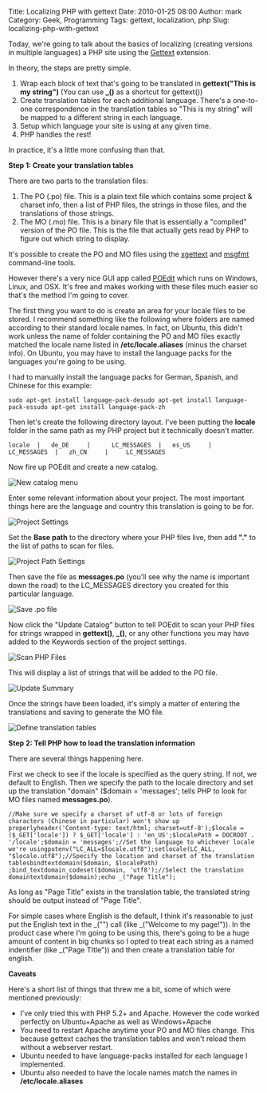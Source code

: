 Title: Localizing PHP with gettext
Date: 2010-01-25 08:00
Author: mark
Category: Geek, Programming
Tags: gettext, localization, php
Slug: localizing-php-with-gettext

Today, we're going to talk about the basics of localizing (creating
versions in multiple languages) a PHP site using the [Gettext][]
extension.

In theory, the steps are pretty simple.

1.  Wrap each block of text that's going to be translated in
    **gettext("This is my string")** (You can use **\_()** as a shortcut
    for gettext())
2.  Create translation tables for each additional language. There's a
    one-to-one correspondence in the translation tables so "This is my
    string" will be mapped to a different string in each language.
3.  Setup which language your site is using at any given time.
4.  PHP handles the rest!



In practice, it's a little more confusing than that.

**Step 1: Create your translation tables**

There are two parts to the translation files:

1.  The PO (.po) file. This is a plain text file which contains some
    project & charset info, then a list of PHP files, the strings in
    those files, and the translations of those strings.
2.  The MO (.mo) file. This is a binary file that is essentially a
    "compiled" version of the PO file. This is the file that actually
    gets read by PHP to figure out which string to display.



It's possible to create the PO and MO files using the [xgettext][] and
[msgfmt][] command-line tools.

However there's a very nice GUI app called [POEdit][] which runs on
Windows, Linux, and OSX. It's free and makes working with these files
much easier so that's the method I'm going to cover.

The first thing you want to do is create an area for your locale files
to be stored. I recommend something like the following where folders are
named according to their standard locale names. In fact, on Ubuntu, this
didn't work unless the name of folder containing the PO and MO files
exactly matched the locale name listed in **/etc/locale.aliases** (minus
the charset info). On Ubuntu, you may have to install the language packs
for the languages you're going to be using.

I had to manually install the language packs for German, Spanish, and
Chinese for this example:


~~~~ {name="code"}
sudo apt-get install language-pack-desudo apt-get install language-pack-essudo apt-get install language-pack-zh
~~~~



Then let's create the following directory layout. I've been putting the
**locale** folder in the same path as my PHP project but it technically
doesn't matter.


~~~~ {name="code"}
locale  |   de_DE     |      LC_MESSAGES  |   es_US     |     LC_MESSAGES  |   zh_CN     |     LC_MESSAGES
~~~~



Now fire up POEdit and create a new catalog.

![New catalog menu][]

Enter some relevant information about your project. The most important
things here are the language and country this translation is going to be
for.

![Project Settings][]

Set the **Base path** to the directory where your PHP files live, then
add **"."** to the list of paths to scan for files.

![Project Path Settings][]

Then save the file as **messages.po** (you'll see why the name is
important down the road) to the LC\_MESSAGES directory you created for
this particular language.

![Save .po file][]

Now click the "Update Catalog" button to tell POEdit to scan your PHP
files for strings wrapped in **gettext()**, **\_()**, or any other
functions you may have added to the Keywords section of the project
settings.

![Scan PHP Files][]

This will display a list of strings that will be added to the PO file.

![Update Summary][]

Once the strings have been loaded, it's simply a matter of entering the
translations and saving to generate the MO file.

![Define translation tables][]

**Step 2: Tell PHP how to load the translation information**

There are several things happening here.

First we check to see if the locale is specified as the query string. If
not, we default to English. Then we specify the path to the locale
directory and set up the translation "domain" ($domain = 'messages';
tells PHP to look for MO files named **messages.po**).


~~~~ {.php name="code"}
//Make sure we specify a charset of utf-8 or lots of foreign characters (Chinese in particular) won't show up properlyheader('Content-type: text/html; charset=utf-8');$locale = ($_GET['locale']) ? $_GET['locale'] : 'en_US';$localePath = DOCROOT . '/locale';$domain = 'messages';//Set the language to whichever locale we're usingputenv("LC_ALL=$locale.utf8");setlocale(LC_ALL, "$locale.utf8");//Specify the location and charset of the translation tablesbindtextdomain($domain, $localePath) ;bind_textdomain_codeset($domain, 'utf8');//Select the translation domaintextdomain($domain);echo _("Page Title");
~~~~



As long as "Page Title" exists in the translation table, the translated
string should be output instead of "Page Title".

For simple cases where English is the default, I think it's reasonable
to just put the English text in the \_("") call (like \_("Welcome to my
page!")). In the product case where I'm going to be using this, there's
going to be a huge amount of content in big chunks so I opted to treat
each string as a named indentifier (like \_("Page TItle")) and then
create a translation table for english.

**Caveats**

Here's a short list of things that threw me a bit, some of which were
mentioned previously:

-   I've only tried this with PHP 5.2+ and Apache. However the code
    worked perfectly on Ubuntu+Apache as well as Windows+Apache
-   You need to restart Apache anytime your PO and MO files change. This
    because gettext caches the translation tables and won't reload them
    without a webserver restart.
-   Ubuntu needed to have language-packs installed for each language I
    implemented.
-   Ubuntu also needed to have the locale names match the names in
    **/etc/locale.aliases**



  [Gettext]: http://php.net/manual/en/book.gettext.php
  [xgettext]: http://www.gnu.org/software/hello/manual/gettext/xgettext-Invocation.html
  [msgfmt]: http://www.gnu.org/software/hello/manual/gettext/msgfmt-Invocation.html#msgfmt-Invocation
  [POEdit]: http://www.poedit.net/
  [New catalog menu]: http://farm5.static.flickr.com/4054/4290782805_2fd45133e3_o.png
  [Project Settings]: http://farm3.static.flickr.com/2768/4290782809_018eab6b51_o.png
  [Project Path Settings]: http://farm5.static.flickr.com/4023/4290782813_dd92397260_o.png
  [Save .po file]: http://farm3.static.flickr.com/2697/4290782811_37556bfba3_o.png
  [Scan PHP Files]: http://farm5.static.flickr.com/4007/4293877582_0c4e8cc464_o.png
  [Update Summary]: http://farm5.static.flickr.com/4025/4290782819_92c02aa129_o.png
  [Define translation tables]: http://farm3.static.flickr.com/2696/4290782823_4495ee2a28_o.png
